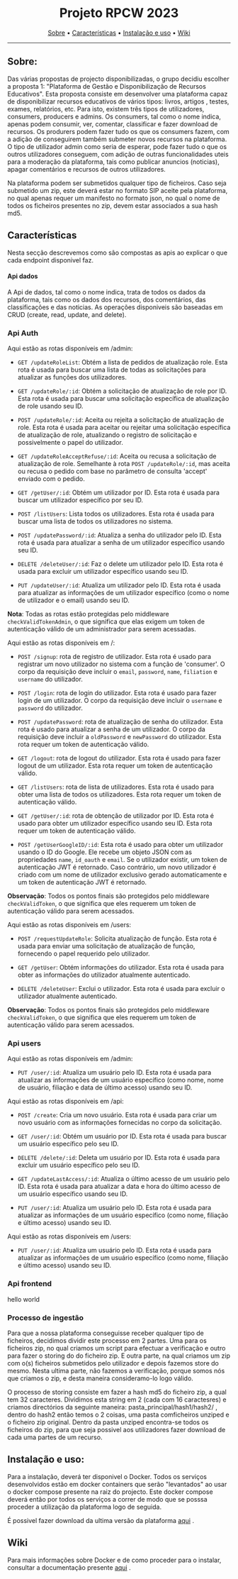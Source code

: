 <h1 align="center">Projeto RPCW 2023</h1>
      
<p align="center">
  <a href="#sobre">Sobre</a>  •  
  <a href="#características">Características</a>  •  
  <a href="#instalação-e-uso">Instalação e uso</a>  • 
  <a href="#wiki">Wiki</a> 
</p>

---

## Sobre:

Das várias propostas de projecto disponibilizadas, o grupo decidiu escolher a proposta 1: "Plataforma de Gestão e Disponibilização de Recursos Educativos". Esta proposta consiste em desenvolver uma plataforma capaz de disponibilizar recursos educativos de vários tipos: livros, artigos , testes, exames, relatórios, etc. 
Para isto, existem três tipos de utilizadores, consumers, producers e admins. Os consumers, tal como o nome indica, apenas podem consumir, ver, comentar, classificar e fazer download de recursos. Os produrers podem fazer tudo os que os consumers fazem, com a adição de conseguirem também submeter novos recursos na plataforma. O tipo de utilizador admin como seria de esperar, pode fazer tudo o que os outros utilizadores conseguem, com adição de outras funcionalidades uteis para a moderação da plataforma, tais como publicar anuncios (noticias), apagar comentários e recursos de outros utilizadores. 

Na plataforma podem ser submetidos qualquer tipo de ficheiros. Caso seja submetido um zip, este deverá estar no formato SIP aceite pela plataforma, no qual apenas requer um manifesto no formato json, no qual o nome de todos os ficheiros presentes no zip, devem estar associados a sua hash md5.

## Características

Nesta secção descrevemos como são compostas as apis ao explicar o que cada endpoint disponivel faz.

#### Api dados
A Api de dados, tal como o nome indica, trata de todos os dados da plataforma, tais como os dados dos recursos, dos comentários, das classificações e das noticias. As operações disponiveis são baseadas em CRUD (create, read, update, and delete).

### Api Auth 

Aqui estão as rotas disponíveis em /admin:

- `GET /updateRoleList`: Obtém a lista de pedidos de atualização role. Esta rota é usada para buscar uma lista de todas as solicitações para atualizar as funções dos utilizadores.

- `GET /updateRole/:id`: Obtém a solicitação de atualização de role por ID. Esta rota é usada para buscar uma solicitação específica de atualização de role usando seu ID.

- `POST /updateRole/:id`: Aceita ou rejeita a solicitação de atualização de role. Esta rota é usada para aceitar ou rejeitar uma solicitação específica de atualização de role, atualizando o registro de solicitação e possivelmente o papel do utilizador.

- `GET /updateRoleAcceptRefuse/:id`: Aceita ou recusa a solicitação de atualização de role. Semelhante à rota `POST /updateRole/:id`, mas aceita ou recusa o pedido com base no parâmetro de consulta 'accept' enviado com o pedido.

- `GET /getUser/:id`: Obtém um utilizador por ID. Esta rota é usada para buscar um utilizador específico por seu ID.

- `POST /listUsers`: Lista todos os utilizadores. Esta rota é usada para buscar uma lista de todos os utilizadores no sistema.

- `POST /updatePassword/:id`: Atualiza a senha do utilizador pelo ID. Esta rota é usada para atualizar a senha de um utilizador específico usando seu ID.

- `DELETE /deleteUser/:id`: Faz o delete um utilizador pelo ID. Esta rota é usada para excluir um utilizador específico usando seu ID.

- `PUT /updateUser/:id`: Atualiza um utilizador pelo ID. Esta rota é usada para atualizar as informações de um utilizador específico (como o nome de utilizador e o email) usando seu ID.

**Nota**: Todas as rotas estão protegidas pelo middleware `checkValidTokenAdmin`, o que significa que elas exigem um token de autenticação válido de um administrador para serem acessadas.

Aqui estão as rotas disponíveis em /:

- `POST /signup`: rota de registro de utilizador. Esta rota é usado para registrar um novo utilizador no sistema com a função de 'consumer'. O corpo da requisição deve incluir o `email`, `password`, `name`, `filiation` e `username` do utilizador.

- `POST /login`: rota de login do utilizador. Esta rota é usado para fazer login de um utilizador. O corpo da requisição deve incluir o `username` e `password` do utilizador.

- `POST /updatePassword`: rota de atualização de senha do utilizador. Esta rota é usado para atualizar a senha de um utilizador. O corpo da requisição deve incluir a `oldPassword` e `newPassword` do utilizador. Esta rota requer um token de autenticação válido.

- `GET /logout`: rota de logout do utilizador. Esta rota é usado para fazer logout de um utilizador. Esta rota requer um token de autenticação válido.

- `GET /listUsers`: rota de lista de utilizadores. Esta rota é usado para obter uma lista de todos os utilizadores. Esta rota requer um token de autenticação válido.

- `GET /getUser/:id`: rota de obtenção de utilizador por ID. Esta rota é usado para obter um utilizador específico usando seu ID. Esta rota requer um token de autenticação válido.
- `POST /getUserGoogleID/:id`: Esta rota é usado para obter um utilizador usando o ID do Google. Ele recebe um objeto JSON com as propriedades `name`, `id_oauth` e `email`. Se o utilizador existir, um token de autenticação JWT é retornado. Caso contrário, um novo utilizador é criado com um nome de utilizador exclusivo gerado automaticamente e um token de autenticação JWT é retornado.

**Observação**: Todos os pontos finais são protegidos pelo middleware `checkValidToken`, o que significa que eles requerem um token de autenticação válido para serem acessados.

Aqui estão as rotas disponíveis em /users:

- `POST /requestUpdateRole`: Solicita atualização de função. Esta rota é usada para enviar uma solicitação de atualização de função, fornecendo o papel requerido pelo utilizador.

- `GET /getUser`: Obtém informações do utilizador. Esta rota é usada para obter as informações do utilizador atualmente autenticado.

- `DELETE /deleteUser`: Exclui o utilizador. Esta rota é usada para excluir o utilizador atualmente autenticado.

**Observação**: Todos os pontos finais são protegidos pelo middleware `checkValidToken`, o que significa que eles requerem um token de autenticação válido para serem acessados.


### Api users 

Aqui estão as rotas disponíveis em /admin:

- `PUT /user/:id`: Atualiza um usuário pelo ID. Esta rota é usada para atualizar as informações de um usuário específico (como nome, nome de usuário, filiação e data de último acesso) usando seu ID.

Aqui estão as rotas disponíveis em /api:

- `POST /create`: Cria um novo usuário. Esta rota é usada para criar um novo usuário com as informações fornecidas no corpo da solicitação.

- `GET /user/:id`: Obtém um usuário por ID. Esta rota é usada para buscar um usuário específico pelo seu ID.

- `DELETE /delete/:id`: Deleta um usuário por ID. Esta rota é usada para excluir um usuário específico pelo seu ID.

- `GET /updateLastAccess/:id`: Atualiza o último acesso de um usuário pelo ID. Esta rota é usada para atualizar a data e hora do último acesso de um usuário específico usando seu ID.

- `PUT /user/:id`: Atualiza um usuário pelo ID. Esta rota é usada para atualizar as informações de um usuário específico (como nome, filiação e último acesso) usando seu ID.

Aqui estão as rotas disponíveis em /users:

- `PUT /user/:id`: Atualiza um usuário pelo ID. Esta rota é usada para atualizar as informações de um usuário específico (como nome, filiação e último acesso) usando seu ID.

### Api frontend

hello world

### Processo de ingestão
Para que a nossa plataforma conseguisse receber qualquer tipo de ficheiros, decidimos dividir este processo em 2 partes. Uma para os ficheiros zip, no qual criamos um script para efectuar a verificação e outro para fazer o storing do do ficheiro zip. E outra parte, na qual criamos um zip com o(s) ficheiros submetidos pelo utilizador e depois fazemos store do mesmo. Nesta ultima parte, não fazemos a verificação, porque somos nós que criamos o zip, e desta maneira consideramo-lo logo válido.

O processo de storing consiste em fazer a hash md5 do ficheiro zip, a qual tem 32 caracteres. Dividimos esta string em 2 (cada com 16 caractesres) e criamos directórios da seguinte maneira: pasta_principal/hash1/hash2/ , dentro do hash2 então temos o 2 coisas, uma pasta comficheiros unziped e o ficheiro zip original. Dentro da pasta unziped encontra-se todos os ficheiros do zip, para que seja possivel aos utilizadores fazer download de cada uma partes de um recurso.


## Instalação e uso:

Para a instalação, deverá ter disponivel o Docker. Todos os serviços desenvolvidos estão em docker containers que serão "levantados" ao usar o docker compose presente na raiz do projecto. Este docker compose deverá então por todos os serviços a correr de modo que se posssa proceder a utilização da plataforma logo de seguida.

É possivel fazer download da ultima versão da plataforma [aqui](https://github.com/Falape/Projeto_RPCW2023/archive/refs/heads/main.zip) .

## Wiki

Para mais informações sobre Docker e de como proceder para o instalar, consultar a documentação presente [aqui](https://www.docker.com/) .

